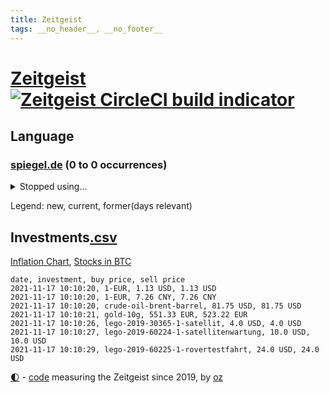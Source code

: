 ```yaml
---
title: Zeitgeist
tags: __no_header__, __no_footer__
---
```


# [Zeitgeist](https://oliz.io/zeitgeist/) [![Zeitgeist CircleCI build indicator](https://circleci.com/gh/ooz/zeitgeist.svg?style=shield)](https://circleci.com/gh/ooz/zeitgeist)

## Language

<h3><a href="https://www.spiegel.de" target="_blank">spiegel.de</a> (0 to 0 occurrences)</h3>
<p style="font-family:monospace">
</p>
<details>
<summary>Stopped using...</summary>
<p class="former" style="font-size:12pt">
geschrieben(391) kapitän(391) analyse(390) entscheidungen(390) ideen(390) franziska(389) gewissen(389) giffey(389) philippinen(389) stars(389) interessiert(388) mario(388) schoss(388) verlief(388) beantragen(387) erfolgreiche(387) erneuter(387) erstaunlich(387) gemeinden(387) kalifornien(387) kandidatinnen(387) konzernchef(387) legendären(387) maß(387) österreichischen(387) christoph(386) erhoben(386) geduld(386) gefährden(386) gekürt(386) gelernt(386) gerecht(386) islamischer(386) jüngsten(386) leitung(386) lufthansa(386) marcel(386) misshandelt(386) scheiterte(386) spätestens(386) unrecht(386) vertreten(386) wald(386) ehren(385) erscheinen(385) literatur(385) magdeburg(385) maria(385) massiv(385) reiche(385) spielten(385) tode(385) usbehörden(385) usjustizministerium(385) volker(385) wofür(385) zensur(385) 99(384) anerkennen(384) beweisen(384) france(384) ikone(384) insekten(384) mordfall(384) persönliche(384) reiner(384) richten(384) ringt(384) russell(384) verwirrung(384) youtube(384) zurückgetreten(384) überzeugt(384) altmaier(383) astrazeneca(383) b(383) depressionen(383) flughäfen(383) harter(383) haseloff(383) hunde(383) kassiert(383) mutige(383) stärken(383) turin(383) umstritten(383) verzweifelt(383) zugunsten(383) asiatischen(382) bundesamt(382) coronaschnelltests(382) dreht(382) einstigen(382) einzelne(382) engagement(382) hauses(382) institut(382) konflikte(382) räumen(382) schlimmsten(382) spaniens(382) tieren(382) vermeintliche(382) zunehmende(382) arbeitsbedingungen(381) beeinflussen(381) besseren(381) dahin(381) digitaler(381) erziehung(381) fabrik(381) fernen(381) geklärt(381) grünheide(381) massiver(381) reden(381) schnee(381) südkorea(381) terrormiliz(381) umsetzen(381) zeuge(381) ärzten(381) doku(380) fauci(380) geschlagen(380) kleiner(380) kleines(380) liege(380) länderchefs(380) mars(380) normalität(380) offensive(380) spanischen(380) stanley(380) usregierung(380) verbietet(380) 125(379) 37(379) atem(379) beklagen(379) besserung(379) bewährung(379) einzug(379) menschenrechte(379) radsport(379) times(379) trainieren(379) umstrittener(379) weißen(379) anschläge(378) arbeitgeber(378) finanzaufsicht(378) gelsenkirchen(378) härter(378) kompliziert(378) prinzessin(378) recherchen(378) toren(378) österreicher(378) 11000(377) aufgehoben(377) bilden(377) freund(377) hölle(377) kippen(377) klein(377) oma(377) richtige(377) sächsischen(377) 1945(376) auswertung(376) beschluss(376) emotionalen(376) fahrrad(376) galten(376) lebt(376) modell(376) parlamentswahl(376) regt(376) umfragen(376) usschauspielerin(376) 52(375) anja(375) freunden(375) geheimnis(375) halbfinale(375) unseren(375) vorzeitige(375) vorübergehend(375) zwischenzeitlich(375) erfuhr(374) gestrichen(374) grundgesetz(374) jahrhundert(374) leitet(374) nachspiel(374) schwachen(374) sexuell(374) stellten(374) unterricht(374) virologen(374) aufgegeben(373) aufschwung(373) billie(373) entscheidend(373) erfunden(373) etliche(373) jene(373) klassiker(373) maximilian(373) reporter(373) schlicht(373) sports(373) verteidigen(373) zuversichtlich(373) überholt(373) aufstellen(372) ausmaß(372) crash(372) dominic(372) einsetzen(372) geprüft(372) mick(372) rechtsaußen(372) schwierig(372) verteilung(372) christdemokraten(371) deutsches(371) ereignisse(371) porsche(371) spiegeltitelstory(371) verband(371) volle(371) vorjahr(371) enge(370) entsetzt(370) fake(370) fakten(370) form(370) hürden(370) meist(370) quer(370) schnellste(370) barbara(369) dar(369) demokratische(369) frachter(369) offizielle(369) reagierten(369) überlebende(369) auslösen(368) konsum(368) patient(368) verläufen(368) zahlte(368) zurücktreten(368) jürgen(367) mangel(367) ministerium(367) verklagen(367) 17jährige(366) kate(366) manipulierte(366) pipeline(366) womit(366) aufarbeitung(365) beantragt(365) jahrestag(365) mobile(365) nase(365) schumacher(365) säugling(365) 25jährigen(364) außerhalb(364) defensive(364) gesundheitsministerium(364) iphone(364) rechtzeitig(364) gekämpft(363) kevin(363) krawallen(363) sydney(363) großem(362) verhandeln(362) feuert(361) hinten(361) ähnliche(361) spenden(360) bürgerkrieg(359) erzielte(359) fehlern(359) journalist(359) nationalteam(359) präsenzunterricht(359) schrecken(359) älter(359) kippt(358) verheerend(358) analysiert(357) erwachsenen(357) landwirtschaft(357) america(356) beweise(356) einschränkung(356) versagen(356) drin(355) insolvenz(355) stört(355) äußerte(355) halbe(354) sprachen(354) tansania(353) angehörige(352) ausgeweitet(352) justin(350) skizziert(350) verfassungsgericht(350) wendet(350) hinweis(348) mischung(348) vermissten(348) dr(347) krisen(347) usbundesstaaten(347) benötigte(346) flughafens(346) intelligenz(346) kleinkind(345) rodrigo(345) runden(345) flüchtete(343) gefecht(343) missachtung(343) anschlägen(342) beobachtung(342) georg(342) gläubige(341) knacken(341) schottische(341) erhöhung(340) tyson(339) gesundheitliche(338) kontert(338) divers(337) laufbahn(337) verhinderte(337) vorgenommen(337) geflohen(336) sammelte(336) mittelpunkt(335) nächstes(335) dorf(334) trick(334) zeitung(334) betrieben(333) klarheit(332) bbc(331) nebenwirkungen(331) rückgängig(330) tragischen(330) 56(329) eingeliefert(328) existenz(328) fremden(327) gesetzlichen(327) empfinden(326) sammeln(325) theoretisch(322) riesigen(321) würdigung(320) schach(319) bestechung(318) schadensersatz(318) verweigerte(318) 32jährigen(317) politischer(317) inhaltlich(316) hartz(310) interviews(308) vertrauten(308) rächen(307) kilo(306) rekorde(306) kolleginnen(305) seniorin(304) souveränität(304) bundestagsabgeordnete(303) katzen(303) motivation(302) nordosten(301) berichtete(296) karolina(295) heidelberg(294) saisonende(294) harmlos(293) louis(292) adler(290) stationiert(288) heimatland(287) dosis(286) aufgebot(282) testpflicht(281) ausbeutung(280) iv(280) jagt(278) cent(277) infos(276) sehe(272) dokumentieren(271) nachbarland(271) lego(270) wiedervereinigung(270) amazons(268) radsportler(268) sondersitzung(268) erleichtert(265) verheißt(265) bergsteiger(263) gelöscht(263) expräsidenten(258) hubert(256) rüdiger(256) estland(255) staatsschutz(255) ausstellung(254) vorfälle(254) macher(253) v(252) geschrumpft(251) kannte(251) belästigt(250) geiselnahme(250) soldatinnen(250) stärkste(250) großstädten(248) konkreten(248) regierungsbildung(248) indiens(247) italiener(247) direkten(245) medaille(242) günstig(240) bischof(239) recherchiert(239) belgier(237) abbringen(236) bürgerrechtler(236) hilferuf(236) marsmission(235) duterte(230) universitäten(230) ausländischen(229) geimpften(229) orte(228) wildnis(228) paaren(227) tierschützer(227) 13jährigen(224) niemals(224) gebildet(221) redaktion(221) bälle(218) abgeschnitten(214) ermittlungsverfahren(213) topfavorit(213) tvinterview(213) erteilte(211) anzutreten(210) ausrichten(210) campus(209) wunde(208) sexuellem(204) forciert(203) mitverantwortlich(203) kanadischen(200) kellner(197) zoff(197) modellprojekt(196) geehrt(191) schwimmstar(190) pflegen(187) zufriedener(187) gnabry(186) nett(183) tempolimit(183) brian(182) massachusetts(180) loben(179) japanischen(178) ladesäulen(178) raúl(177) komme(176) motorrad(176) reichtum(175) steuerreform(171) raumfahrt(170) vertraut(170) blue(169) erzürnt(169) origin(169) abgezogen(168) besonderes(166) rekonstruktion(162) übten(162) philippinischen(161) verfassungsgerichts(161) zurückzukehren(161) ausgewählt(159) berücksichtigt(159) verfilmung(159) mögliches(158) randale(158) fronten(156) litten(156) ängste(155) bundesfinanzhof(153) erholen(153) gefälscht(150) energieagentur(149) felix(149) parlamentswahlen(147) akzeptieren(146) tank(146) revolutionieren(143) jüdisches(142) spitzen(142) testzentren(142) zugriff(142) fox(141) untersuchungsbericht(141) formel1rennen(139) zerstörungen(139) kuntz(138) laute(137) notlandung(137) 60jähriger(136) ambitionierte(136) umfang(136) gesichtserkennung(135) zentralbank(135) ausgebremst(134) formiert(134) zweifelhaften(134) ifoumfrage(133) längerer(133) südchinesisches(133) terroranschlägen(133) träumt(133) kultusminister(132) materialmangel(132) schwäche(132) engländer(131) hit(131) vormittag(131) hunderttausenden(130) künstlerische(130) wundert(130) 77jährige(129) eingemischt(129) rücktrittsgesuch(129) jon(128) mitspielen(128) traditionelle(127) volk(127) alarmbereitschaft(126) deutschlandkoalition(126) geschlossenheit(126) guido(126) seither(126) 28jähriger(125) jamaika(125) pflegte(125) strobl(125) vorerkrankungen(125) ultrarechte(124) amthor(123) kühnert(123) präsidium(123) beihilfe(122) schämt(122) streik(122) freute(121) krankheiten(121) mauerbau(121) mary(120) schimpft(120) täglichen(120) webber(120) bahnt(119) castillo(119) demenz(118) missbrauchsprozess(118) norwegische(118) verheerende(117) befassen(116) ferieninsel(116) spitzenpolitiker(116) klimabericht(115) wahlbeteiligung(114) aufgebaut(113) hindukusch(112) ki(112) mo(112) gerichtlich(111) stufen(111) bundeswehreinsatz(110) übertraf(109) aiwanger(108) akademie(108) leroy(107) linkenfraktionschef(107) phuket(107) sané(107) stilkritik(107) stockt(107) verfügen(107) geldwäsche(106) schillerndsten(105) ed(104) sätze(104) verlassenen(104) waldbrand(104) gesungen(103) motiviert(103) chaotischen(102) großraum(102) slowenien(102) impfstoffproduktion(101) medizinischer(101) ortskräfte(101) selbstkritisch(101) tadej(101) radprofis(100) 33jährige(99) coronasommer(98) pogačar(98) präsentierte(98) gewürdigt(97) versehen(97) wäldern(97) überflutungen(97) abschiedsbesuch(96) kronzeugen(96) murray(96) wdr(96) c(95) radprofi(95) überflutet(95) beinen(94) metall(94) schilderte(94) tusk(94) fachen(93) fury(93) lieferengpässen(93) winde(93) wmkampf(93) leser(92) leserinnen(92) naturschutz(92) perfekten(92) sortiert(92) vertragsverlängerung(92) elternkolumne(91) evakuieren(91) finalen(91) komiker(91) rauch(91) superstars(91) untreue(91) bremerhaven(90) dämmstoffe(90) hausnummer(90) mandat(90) technischen(90) cecilia(89) einsetzt(89) forschungsteam(89) jüngster(89) moscheen(89) stapfen(89) verschafften(89) havannasyndrom(88) dankte(87) komfort(87) lästert(87) mysteriösen(87) anstatt(86) fertigte(86) irischer(86) schwerelosigkeit(86) vitra(86) vizepräsidentin(86) wohnwagen(86) garage(85) handelsverband(85) henry(85) missbrauchsvorwürfe(85) supermarktregale(85) tu(85) usunternehmen(85) zutritt(85) aneinander(84) assimilieren(84) blockchain(84) erweisen(84) formel1pressestimmen(84) haar(84) impfzahlen(84) kinderärzte(84) megan(84) supermärkte(84) terrorprozess(84) bemerkenswerter(83) europäerinnen(83) lukrative(83) prägendsten(83) sturzfluten(83) dutertes(82) halfen(82) höchstwert(82) killer(82) nachgehen(82) notlanden(82) 1964(81) psychiatrischen(81) truck(81) unterscheiden(81) begreifen(80) coronapause(80) nächte(80) rückkehrer(80) usstars(80) zuliebe(80) falschgeld(79) heiratsantrag(79) immunsystem(79) malariaimpfstoff(79) schuhe(79) akzeptiert(78) bahnkunden(78) baupreise(78) schwesterparteien(78) auszahlungen(77) ernteausfälle(77) israelischem(77) konzertfilm(77) mutterkonzerns(77) rechtsfehler(77) rätselhafte(77) soul(77) umlauf(77) alaska(76) bankenaufseher(76) boulevard(76) bye(76) einlegen(76) erfordert(76) haas(76) kandahar(76) marsalek(76) sirenen(76) usstaaten(76) ächzen(76) are(75) beibringen(75) eindeutigen(75) freut's(75) kennzeichnen(75) philippinische(75) populär(75) zwischenfälle(75) coronagipfel(74) erkunden(74) körperliche(74) 700(73) bemerkbar(73) geheimdienstchef(73) silbermedaille(73) sinfonien(73) stellvertreter(73) vorlauf(73) carrie(72) demonstrierten(72) jagger(72) reese(72) rückendeckung(72) simulieren(72) witherspoon(72) aniston(71) billigen(71) eilt(70) fußballverbände(70) gloria(70) günstiges(70) hartnäckig(70) impfwilligen(70) kunduz(70) kärnten(70) köpfen(70) libanesischen(70) parkplätze(70) rützel(70) südsudan(70) twitch(70) bellido(69) hochsprung(69) bereitete(68) entschädigt(68) erdrutschen(68) grenzregime(68) heilbronn(68) jährt(68) lebenden(68) löschen(68) verheiratet(68) ökologischen(68) abflug(67) achtjährige(67) obergrenze(67) tödlichste(67) wanderung(67) übertragen(67) angegeben(66) durchbricht(66) einspruch(66) gesa(66) scherzt(66) aktiviert(65) erhofft(65) gewagt(65) schiefgehen(65) aktivieren(64) beträge(64) bobic(64) eintreten(64) entdecker(64) geleakter(64) kelly(64) kundschaft(64) paket(64) resultat(64) satte(64) store(64) taifun(64) vorwurfs(64) we(64) akteure(63) cdupräsidium(63) gestreikt(63) materialengpässen(63) medaillenspiegel(63) polizeiwache(63) problematische(63) jungtiere(62) juristisches(62) lagebericht(62) leib(62) vorläufigen(62) dolmetscher(61) ergeben(61) katastrophaler(61) kompakte(61) steiles(61) verschleppten(61) grippeviren(60) kontaktpersonen(60) machine(60) verbrachte(60) verbrannt(60) wasserversorgung(60) artenvielfalt(59) ehen(59) heiße(59) müttern(59) craig(58) enthauptet(58) handelte(58) klopp(58) liverpools(58) rückruf(58) uneingeschränkt(58) wissing(58) absender(57) ausbleibt(57) forschern(57) gesundheitswesen(57) kirk(57) omid(57) reuter(57) schräg(57) staatsbesuch(57) teslagigafactory(57) 132(56) hochdruck(56) immobilienpreise(56) knast(56) lieferschwierigkeiten(56) tankstellen(56) verletzungspause(56) algorithmen(55) beleben(55) ebolavirus(55) fiasko(55) migrationsgeschichte(55) schnellster(55) steil(55) umfassenden(55) heimspiel(54) immobilien(54) retteten(54) schweres(54) tierwelt(54) kriminalreporters(53) linkedin(53) nuklear(53) polnisches(53) vegan(53) abfinden(52) behinderungen(52) betriebenen(52) investiert(52) kobra(52) krebszellen(52) ließe(52) geringe(51) architekten(50) befreiung(50) emirat(50) fredi(50) stacheldrahtzaun(50) standard(50) 73(49) aufgegriffen(49) facebookkonzern(49) heidenheim(49) jetski(49) jetskifahrer(49) messungen(49) nadia(49) rettungsflüge(49) strafverfolger(49) gangs(48) involviert(48) jake(48) alpine(47) hang(47) hawaii(47) peinliche(47) schwachstellen(47) überraschende(47) abziehen(46) guide(46) heilmittel(46) stoppten(46) weltberühmte(46) friedensnobelpreisträgerin(45) katastrophalen(45) natascha(45) positionieren(45) trotzen(45) zusage(45) abbau(44) dringender(44) imker(44) insektensterben(44) kaminski(44) lebende(44) modellprojekte(44) mops(44) riesenrad(44) sportwagen(44) unterschiedlichen(44) abgeordnetenhauswahl(43) abgewendet(43) anschlags(43) fressen(43) hexen(43) hexerei(43) onehitwonder(43) schott(43) toxische(43) 1138(42) bayerischer(42) gewölbe(42) regale(42) spdgeneralsekretär(42) windrädern(42) gelsenkirchener(41) grenzregion(41) innovationen(41) personenkult(41) royals(41) straßenrennen(41) angeschlossen(40) blutspende(40) eifersucht(40) modernisierung(40) protokoll(40) stranden(40) beeinträchtigen(39) gelähmt(39) geständnis(39) herzschlaggesetz(39) hoffnungsträger(39) nahenden(39) wettete(39) abbrechen(38) cats(38) finanzbeamter(38) lösungen(38) musicals(38) rotgrünroten(38) startplatz(38) betrugsfall(37) integration(37) vereinen(37) 52jährigen(36) co₂ausstoß(36) diskriminierend(36) finanzlücke(36) fischers(36) flicks(36) klargestellt(36) lagers(36) spiegelkorrespondent(36) tuberkulose(36) ausreichende(35) heftigere(35) kuban(35) parteikollegen(35) stillstand(35) tilman(35) verzichtete(35) wiederholung(35) aschewolke(34) geschlechter(34) ordnete(34) 81jährige(33) defekte(33) gemeinsamkeiten(33) geschosse(33) ifo(33) kaution(33) sponsert(33) tarifverhandlungen(32) vorteil(32) wiens(32) wohnungsnot(32) gasversorger(31) komplott(31) pflichten(31) politikbetrieb(31) umgebracht(31) ableger(30) bekräftigt(30) einklagen(30) erklärungen(30) erzbischof(30) euländern(30) gestimmt(30) jamaikakoalition(30) kursieren(30) nobelpreisträger(30) weltraumtourismus(30) wertet(30) zugehörigkeit(30) großbank(29) interviewen(29) mehrwertsteuersenkung(29) angezündet(28) durchgefallen(28) heikle(28) morgan(28) rätselt(28) spitzenspiel(28) syrers(28) söders(28) verbrauchern(28) csuvorsitzenden(27) fälschung(27) sanierung(27) tweets(27) feminismus(26) schiefgelaufen(26) blödsinn(25) exbürgermeister(25) manövern(25) sitz(25) weißes(25) wählten(25) älteste(25) blutiger(24) hadern(24) immobilienriesen(24) joy(24) justizministerium(24) krisenkonzern(24) rheinneckarkreis(24) unheimliche(24) weltbank(24) aufgibt(23) balkon(23) erneuerung(23) rückschlägen(23) beeinflusst(22) beratungen(22) beugen(22) genügt(22) kathedrale(22) mischen(22) mobil(22) texanischen(22) tvauftritt(22) wada(22) zusammenbrechen(22) ähnlicher(22) alberto(21) angesprochen(21) barriere(21) gehofft(21) heizung(21) putzplan(21) salazar(21) 250000(20) 9000(20) betrugsvorwürfe(20) brennstoff(20) drogenkrieg(20) ehrung(20) emotionen(20) epische(20) fluglinie(20) migrant(20) polenz(20) rechtsextremist(20) ruprecht(20) traurigkeit(20) weinsberg(20) zinszahlung(20) ärmeren(20) coldplay(19) eruptionen(19) krankenkassen(19) lavastrom(19) profiliertesten(19) rucksack(19) wahltag(19) warteschlangen(19) wesen(19) berlinwahl(18) direkte(18) idaroberstein(18) populisten(18) schüller(18) sondierungen(18) spezielle(18) staatengemeinschaft(18) tristesse(18) heinrich(17) schuldenobergrenze(17) tankstellenkassierer(17) überalterung(17) erleben(16) freiewählerchef(16) grippeimpfung(16) kongo(16) londonerin(16) mockridge(16) erik(15) grenzwerten(15) kosteten(15) landeswahlleiterin(15) malottki(15) manipulationsvorwürfen(15) sozialverbände(15) usjustiz(15) vermutete(15) billionenschweren(14) europapokal(14) meistens(14) namensliste(14) sondierungsgesprächen(14) verständigt(14) agent(13) entführern(13) gleichermaßen(13) ig(13) nobelpreis(13) witze(13) 93(12) arbeitgebern(12) befreiungsschlag(12) diskussionskultur(12) entwickler(12) sondierungsgespräche(12) todesopfern(12) wortführer(12) arbeitskräften(11) benzinkrise(11) fatales(11) grundlegende(11) götz(11) nimm(11) schiitischen(11) straftätern(11) tüfteln(11) verhaltener(11)
</p>
</details>
<p>Legend: <span class="new">new</span>, <span class="current">current</span>, <span class="former">former(days relevant)</span></p>

## Investments[.csv](investments.csv)

[Inflation Chart](https://inflationchart.com),
[Stocks in BTC](https://stonksinbtc.xyz/)

```
date, investment, buy price, sell price
2021-11-17 10:10:20, 1-EUR, 1.13 USD, 1.13 USD
2021-11-17 10:10:20, 1-EUR, 7.26 CNY, 7.26 CNY
2021-11-17 10:10:20, crude-oil-brent-barrel, 81.75 USD, 81.75 USD
2021-11-17 10:10:21, gold-10g, 551.33 EUR, 523.22 EUR
2021-11-17 10:10:26, lego-2019-30365-1-satellit, 4.0 USD, 4.0 USD
2021-11-17 10:10:27, lego-2019-60224-1-satellitenwartung, 10.0 USD, 10.0 USD
2021-11-17 10:10:29, lego-2019-60225-1-rovertestfahrt, 24.0 USD, 24.0 USD
```

<footer>
<a href="javascript:toggleTheme()" class="nav">🌓</a>
- <a href="https://github.com/ooz/zeitgeist">code</a> measuring the Zeitgeist since 2019, by <a href="https://oliz.io">oz</a>
</footer>

